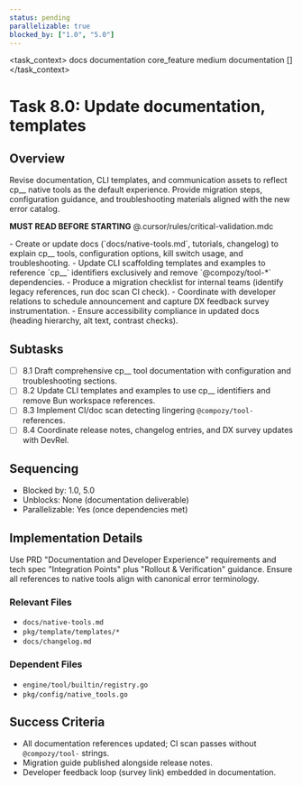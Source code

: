 ```yaml
---
status: pending
parallelizable: true
blocked_by: ["1.0", "5.0"]
---
```


<task_context>
<domain>docs</domain>
<type>documentation</type>
<scope>core_feature</scope>
<complexity>medium</complexity>
<dependencies>documentation</dependencies>
<unblocks>[]</unblocks>
</task_context>

# Task 8.0: Update documentation, templates

## Overview

Revise documentation, CLI templates, and communication assets to reflect cp\_\_ native tools as the default experience. Provide migration steps, configuration guidance, and troubleshooting materials aligned with the new error catalog.

<import>**MUST READ BEFORE STARTING** @.cursor/rules/critical-validation.mdc</import>

<requirements>
- Create or update docs (`docs/native-tools.md`, tutorials, changelog) to explain cp__ tools, configuration options, kill switch usage, and troubleshooting.
- Update CLI scaffolding templates and examples to reference `cp__` identifiers exclusively and remove `@compozy/tool-*` dependencies.
- Produce a migration checklist for internal teams (identify legacy references, run doc scan CI check).
- Coordinate with developer relations to schedule announcement and capture DX feedback survey instrumentation.
- Ensure accessibility compliance in updated docs (heading hierarchy, alt text, contrast checks).
</requirements>

## Subtasks

- [ ] 8.1 Draft comprehensive cp\_\_ tool documentation with configuration and troubleshooting sections.
- [ ] 8.2 Update CLI templates and examples to use cp\_\_ identifiers and remove Bun workspace references.
- [ ] 8.3 Implement CI/doc scan detecting lingering `@compozy/tool-` references.
- [ ] 8.4 Coordinate release notes, changelog entries, and DX survey updates with DevRel.

## Sequencing

- Blocked by: 1.0, 5.0
- Unblocks: None (documentation deliverable)
- Parallelizable: Yes (once dependencies met)

## Implementation Details

Use PRD "Documentation and Developer Experience" requirements and tech spec "Integration Points" plus "Rollout & Verification" guidance. Ensure all references to native tools align with canonical error terminology.

### Relevant Files

- `docs/native-tools.md`
- `pkg/template/templates/*`
- `docs/changelog.md`

### Dependent Files

- `engine/tool/builtin/registry.go`
- `pkg/config/native_tools.go`

## Success Criteria

- All documentation references updated; CI scan passes without `@compozy/tool-` strings.
- Migration guide published alongside release notes.
- Developer feedback loop (survey link) embedded in documentation.

